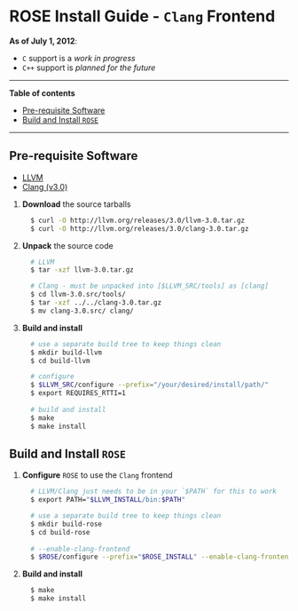 ROSE Install Guide - `Clang` Frontend
=====================================

**As of July 1, 2012**:
* `C` support is a *work in progress*
* `C++` support is *planned for the future*

---

**Table of contents**
* [Pre-requisite Software](#pre-requisite-software)
* [Build and Install `ROSE`](#build-and-install-rose)

---

## Pre-requisite Software
* [LLVM](http://llvm.org/releases/download.html#3.0)
* [Clang (v3.0)](http://llvm.org/releases/3.0/clang-3.0.tar.gz)

1. **Download** the source tarballs

   ``` bash
     $ curl -O http://llvm.org/releases/3.0/llvm-3.0.tar.gz
     $ curl -O http://llvm.org/releases/3.0/clang-3.0.tar.gz
   ```

2. **Unpack** the source code

   ``` bash
     # LLVM
     $ tar -xzf llvm-3.0.tar.gz

     # Clang - must be unpacked into [$LLVM_SRC/tools] as [clang]
     $ cd llvm-3.0.src/tools/
     $ tar -xzf ../../clang-3.0.tar.gz
     $ mv clang-3.0.src/ clang/
   ```

3. **Build and install**

   ``` bash
     # use a separate build tree to keep things clean
     $ mkdir build-llvm
     $ cd build-llvm

     # configure
     $ $LLVM_SRC/configure --prefix="/your/desired/install/path/"
     $ export REQUIRES_RTTI=1
  
     # build and install
     $ make
     $ make install
   ```

## Build and Install `ROSE`

1. **Configure** `ROSE` to use the `Clang` frontend

   ``` bash
     # LLVM/Clang just needs to be in your `$PATH` for this to work
     $ export PATH="$LLVM_INSTALL/bin:$PATH"
   
     # use a separate build tree to keep things clean
     $ mkdir build-rose
     $ cd build-rose
  
     # --enable-clang-frontend
     $ $ROSE/configure --prefix="$ROSE_INSTALL" --enable-clang-frontend
   ```

2. **Build and install**

   ``` bash
     $ make
     $ make install
   ```
